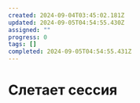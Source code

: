 ```yaml
---
created: 2024-09-04T03:45:02.181Z
updated: 2024-09-05T04:54:55.430Z
assigned: ""
progress: 0
tags: []
completed: 2024-09-05T04:54:55.431Z
---
```


# Слетает сессия
